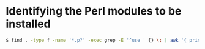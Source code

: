 # Identifying the Perl modules to be installed

```sh
$ find . -type f -name '*.p?' -exec grep -E '^use ' {} \; | awk '{ print $2 }' | grep -vE 'TTP|base|constant|if|overload|strict|warnings' | sed -e 's|;\s*$||' | sort -u | while read mod; do echo -n "testing $mod "; perl -e "use $mod;" 2>/dev/null && echo "OK" || echo "NOT OK"; done

```
